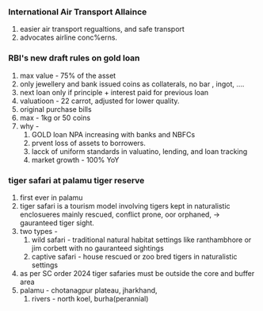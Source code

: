 ### International Air Transport Allaince
1. easier air transport regualtions, and safe transport
2. advocates airline conc%erns.

### RBI's new draft rules on gold loan
1. max value - 75% of the asset
2. only jewellery and bank issued coins as collaterals, no bar , ingot, ....
3. next loan only if principle + interest paid for previous loan
4. valuatioon - 22 carrot, adjusted for lower quality.
5. original purchase bills
6. max - 1kg or 50 coins
7. why  - 
	1. GOLD loan NPA increasing with banks and NBFCs
	2. prvent loss of assets to borrowers.
	3. lacck of uniform standards in valuatino, lending, and loan tracking
	4. market growth - 100% YoY 
### tiger safari  at palamu tiger reserve
1. first ever in palamu
2. tiger safari is a tourism model involving tigers kept in naturalistic enclosueres mainly rescued, conflict prone, oor orphaned, -> gauranteed tiger sight.
3. two types - 
	1. wild safari - traditional natural habitat settings like ranthambhore or jim corbett with no gauranteed sightings
	2. captive safari - house rescued or zoo bred tigers in naturalistic settings
4. as per SC order 2024 tiger safaries must  be outside the core and buffer area
5. palamu - chotanagpur plateau, jharkhand, 
	1. rivers - north koel, burha(perannial)